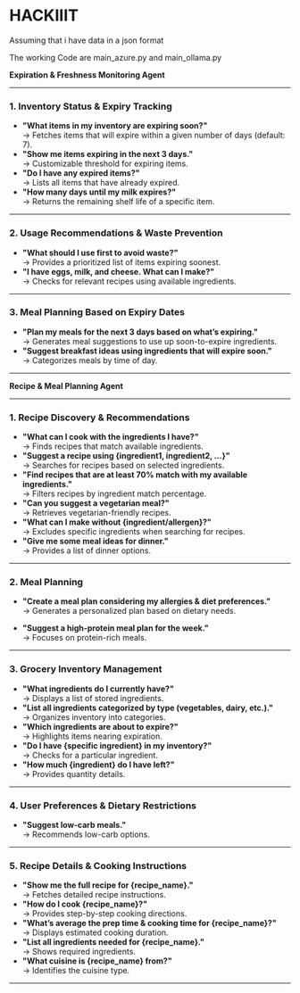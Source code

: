 # HACKIIIT

Assuming that i have data in a json format

The working Code are main_azure.py and main_ollama.py

<!-- APPLICATIONS :
1. You: what all things are about to expire

HACKIIIT: DEBUG: Classifier selected: freshness_agent
Here are the items that will expire within the next 7 days:

1. **Rice** - Expires in 1 day (Quantity: 100 kilograms)
2. **Chicken Breast** - Expires in 4 days (Quantity: 20 kilograms)
3. **Apples** - Expires in 5 days (Quantity: 50 kilograms)
4. **Bread** - Expires in 6 days (Quantity: 30 loaves)

Would you like some suggestions on how to use these items?

You: which item is about to expire in 1 day

HACKIIIT: DEBUG: Classifier selected: freshness_agent
The item that is about to expire in 1 day is **Rice**. You have 100 kilograms of it.

Would you like some suggestions on how to use the rice before it expires? -->


**Expiration & Freshness Monitoring Agent**

---

### **1. Inventory Status & Expiry Tracking**
- **"What items in my inventory are expiring soon?"**  
  → Fetches items that will expire within a given number of days (default: 7).  
- **"Show me items expiring in the next 3 days."**  
  → Customizable threshold for expiring items.  
- **"Do I have any expired items?"**  
  → Lists all items that have already expired.  
- **"How many days until my milk expires?"**  
  → Returns the remaining shelf life of a specific item.  





---

### **2. Usage Recommendations & Waste Prevention**
- **"What should I use first to avoid waste?"**  
  → Provides a prioritized list of items expiring soonest.    
- **"I have eggs, milk, and cheese. What can I make?"**  
  → Checks for relevant recipes using available ingredients.  

---



### **3. Meal Planning Based on Expiry Dates**
- **"Plan my meals for the next 3 days based on what’s expiring."**  
  → Generates meal suggestions to use up soon-to-expire ingredients.  
- **"Suggest breakfast ideas using ingredients that will expire soon."**  
  → Categorizes meals by time of day.  

---






 **Recipe & Meal Planning Agent**  

---

### **1. Recipe Discovery & Recommendations**  
- **"What can I cook with the ingredients I have?"**  
  → Finds recipes that match available ingredients.  
- **"Suggest a recipe using {ingredient1, ingredient2, ...}"**  
  → Searches for recipes based on selected ingredients.  
- **"Find recipes that are at least 70% match with my available ingredients."**  
  → Filters recipes by ingredient match percentage.  
- **"Can you suggest a vegetarian meal?"**  
  → Retrieves vegetarian-friendly recipes.  
- **"What can I make without {ingredient/allergen}?"**  
  → Excludes specific ingredients when searching for recipes.  
- **"Give me some meal ideas for dinner."**  
  → Provides a list of dinner options.  



---

### **2. Meal Planning**  
- **"Create a meal plan considering my allergies & diet preferences."**  
  → Generates a personalized plan based on dietary needs.  

- **"Suggest a high-protein meal plan for the week."**  
  → Focuses on protein-rich meals.  




---

### **3. Grocery Inventory Management**  
- **"What ingredients do I currently have?"**  
  → Displays a list of stored ingredients.  
- **"List all ingredients categorized by type (vegetables, dairy, etc.)."**  
  → Organizes inventory into categories.  
- **"Which ingredients are about to expire?"**  
  → Highlights items nearing expiration.  
- **"Do I have {specific ingredient} in my inventory?"**  
  → Checks for a particular ingredient.  
- **"How much {ingredient} do I have left?"**  
  → Provides quantity details.  



---

### **4. User Preferences & Dietary Restrictions**  
- **"Suggest low-carb meals."**  
  → Recommends low-carb options. 


---

### **5. Recipe Details & Cooking Instructions**  
- **"Show me the full recipe for {recipe_name}."**  
  → Fetches detailed recipe instructions.  
- **"How do I cook {recipe_name}?"**  
  → Provides step-by-step cooking directions.  
- **"What’s average the prep time & cooking time for {recipe_name}?"**  
  → Displays estimated cooking duration.  
- **"List all ingredients needed for {recipe_name}."**  
  → Shows required ingredients.  
- **"What cuisine is {recipe_name} from?"**  
  → Identifies the cuisine type.  







---

